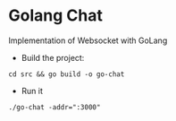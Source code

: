 # Golang Chat
Implementation of Websocket with GoLang

+ Build the project:

`cd src && go build -o go-chat`

+ Run it

`./go-chat -addr=":3000"`
